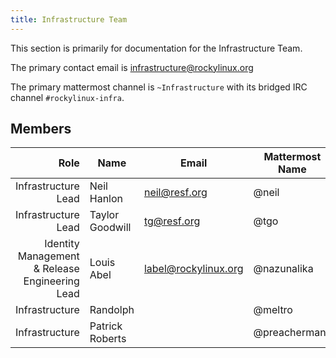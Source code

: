 ```yaml
---
title: Infrastructure Team
---
```


This section is primarily for documentation for the Infrastructure Team.

The primary contact email is [infrastructure@rockylinux.org](mailto:infrastructure@rockylinux.org)

The primary mattermost channel is `~Infrastructure` with its bridged IRC channel `#rockylinux-infra`.

## Members

|                                Role 	| Name                          	| Email               		| Mattermost Name  	| IRC Name |
|------------------------------------:	|-------------------------------	|---------------------		|---			| --- |
| Infrastructure Lead                   | Neil Hanlon                     | neil@resf.org           | @neil             | neil |
| Infrastructure Lead                   | Taylor Goodwill                 | tg@resf.org             | @tgo              | tg |
| Identity Management & Release Engineering Lead | Louis Abel          		| label@rockylinux.org		| @nazunalika	    	| Sokel/label/Sombra |
| Infrastructure                        | Randolph                        |                         | @meltro           | N/A |
| Infrastructure                        | Patrick Roberts                 |                         | @preachermanx     | N/A |
